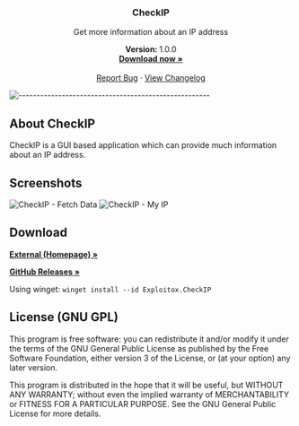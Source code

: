 <h3 align="center">CheckIP</h3>
<p align="center">Get more information about an IP address</p>
<p align="center">
    <strong>Version: </strong>1.0.0
    <br />
    <a href="https://dl.exploitox.de/checkip/CheckIP_V1.0.0_Setup.exe"><strong>Download now »</strong></a>
    <br />
    <br />
    <a href="https://github.com/valnoxy/checkip/issues">Report Bug</a>
    ·
    <a href="https://github.com/valnoxy/checkip/blob/main/CHANGELOG.md">View Changelog</a>
  </p>
</p>

![-----------------------------------------------------](https://dl.exploitox.de/t440p-oc/rainbow.png)

## About CheckIP
CheckIP is a GUI based application which can provide much information about an IP address.

## Screenshots
![CheckIP - Fetch Data](https://dl.exploitox.de/checkip/CheckIP_FetchData.png) ![CheckIP - My IP](https://dl.exploitox.de/checkip/CheckIP_MyIP.png)

## Download
<a href="https://dl.exploitox.de/checkip/CheckIP_V1.0.0_Setup.exe"><strong>External (Homepage) »</strong></a>

<a href="https://github.com/valnoxy/checkip/releases"><strong>GitHub Releases »</strong></a>

Using winget: ```winget install --id Exploitox.CheckIP```

## License (GNU GPL)
This program is free software: you can redistribute it and/or modify
it under the terms of the GNU General Public License as published by
the Free Software Foundation, either version 3 of the License, or
(at your option) any later version.


This program is distributed in the hope that it will be useful,
but WITHOUT ANY WARRANTY; without even the implied warranty of
MERCHANTABILITY or FITNESS FOR A PARTICULAR PURPOSE. See the
GNU General Public License for more details.
